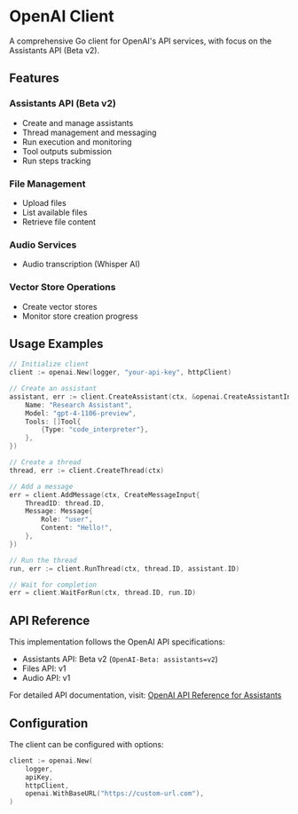 # OpenAI Client

A comprehensive Go client for OpenAI's API services, with focus on the Assistants API (Beta v2).

## Features

### Assistants API (Beta v2)

- Create and manage assistants
- Thread management and messaging
- Run execution and monitoring
- Tool outputs submission
- Run steps tracking

### File Management

- Upload files
- List available files
- Retrieve file content

### Audio Services

- Audio transcription (Whisper AI)

### Vector Store Operations

- Create vector stores
- Monitor store creation progress

## Usage Examples

```go
// Initialize client
client := openai.New(logger, "your-api-key", httpClient)

// Create an assistant
assistant, err := client.CreateAssistant(ctx, &openai.CreateAssistantInput{
    Name: "Research Assistant",
    Model: "gpt-4-1106-preview",
    Tools: []Tool{
        {Type: "code_interpreter"},
    },
})

// Create a thread
thread, err := client.CreateThread(ctx)

// Add a message
err = client.AddMessage(ctx, CreateMessageInput{
    ThreadID: thread.ID,
    Message: Message{
        Role: "user",
        Content: "Hello!",
    },
})

// Run the thread
run, err := client.RunThread(ctx, thread.ID, assistant.ID)

// Wait for completion
err = client.WaitForRun(ctx, thread.ID, run.ID)
```

## API Reference

This implementation follows the OpenAI API specifications:

- Assistants API: Beta v2 (`OpenAI-Beta: assistants=v2`)
- Files API: v1
- Audio API: v1

For detailed API documentation, visit:
[OpenAI API Reference for Assistants](https://platform.openai.com/docs/api-reference/assistants)

## Configuration

The client can be configured with options:

```go
client := openai.New(
    logger,
    apiKey,
    httpClient,
    openai.WithBaseURL("https://custom-url.com"),
)
```
